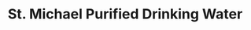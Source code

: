 ---
title: "St. Michael Purified Drinking Water"
url: /san-pablo/st-michael-purified-drinking-water/
shop: Wasser
---